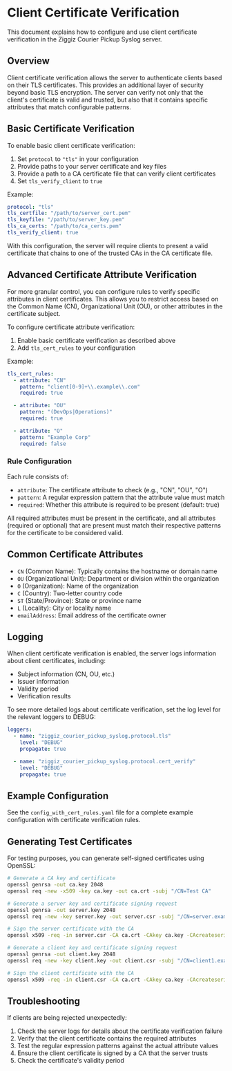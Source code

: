# Client Certificate Verification

This document explains how to configure and use client certificate verification in the Ziggiz Courier Pickup Syslog server.

## Overview

Client certificate verification allows the server to authenticate clients based on their TLS certificates. This provides an additional layer of security beyond basic TLS encryption. The server can verify not only that the client's certificate is valid and trusted, but also that it contains specific attributes that match configurable patterns.

## Basic Certificate Verification

To enable basic client certificate verification:

1. Set `protocol` to `"tls"` in your configuration
2. Provide paths to your server certificate and key files
3. Provide a path to a CA certificate file that can verify client certificates
4. Set `tls_verify_client` to `true`

Example:

```yaml
protocol: "tls"
tls_certfile: "/path/to/server_cert.pem"
tls_keyfile: "/path/to/server_key.pem"
tls_ca_certs: "/path/to/ca_certs.pem"
tls_verify_client: true
```

With this configuration, the server will require clients to present a valid certificate that chains to one of the trusted CAs in the CA certificate file.

## Advanced Certificate Attribute Verification

For more granular control, you can configure rules to verify specific attributes in client certificates. This allows you to restrict access based on the Common Name (CN), Organizational Unit (OU), or other attributes in the certificate subject.

To configure certificate attribute verification:

1. Enable basic certificate verification as described above
2. Add `tls_cert_rules` to your configuration

Example:

```yaml
tls_cert_rules:
  - attribute: "CN"
    pattern: "client[0-9]+\\.example\\.com"
    required: true

  - attribute: "OU"
    pattern: "(DevOps|Operations)"
    required: true

  - attribute: "O"
    pattern: "Example Corp"
    required: false
```

### Rule Configuration

Each rule consists of:

- `attribute`: The certificate attribute to check (e.g., "CN", "OU", "O")
- `pattern`: A regular expression pattern that the attribute value must match
- `required`: Whether this attribute is required to be present (default: true)

All required attributes must be present in the certificate, and all attributes (required or optional) that are present must match their respective patterns for the certificate to be considered valid.

## Common Certificate Attributes

- `CN` (Common Name): Typically contains the hostname or domain name
- `OU` (Organizational Unit): Department or division within the organization
- `O` (Organization): Name of the organization
- `C` (Country): Two-letter country code
- `ST` (State/Province): State or province name
- `L` (Locality): City or locality name
- `emailAddress`: Email address of the certificate owner

## Logging

When client certificate verification is enabled, the server logs information about client certificates, including:

- Subject information (CN, OU, etc.)
- Issuer information
- Validity period
- Verification results

To see more detailed logs about certificate verification, set the log level for the relevant loggers to DEBUG:

```yaml
loggers:
  - name: "ziggiz_courier_pickup_syslog.protocol.tls"
    level: "DEBUG"
    propagate: true

  - name: "ziggiz_courier_pickup_syslog.protocol.cert_verify"
    level: "DEBUG"
    propagate: true
```

## Example Configuration

See the `config_with_cert_rules.yaml` file for a complete example configuration with certificate verification rules.

## Generating Test Certificates

For testing purposes, you can generate self-signed certificates using OpenSSL:

```bash
# Generate a CA key and certificate
openssl genrsa -out ca.key 2048
openssl req -new -x509 -key ca.key -out ca.crt -subj "/CN=Test CA"

# Generate a server key and certificate signing request
openssl genrsa -out server.key 2048
openssl req -new -key server.key -out server.csr -subj "/CN=server.example.com"

# Sign the server certificate with the CA
openssl x509 -req -in server.csr -CA ca.crt -CAkey ca.key -CAcreateserial -out server.crt

# Generate a client key and certificate signing request
openssl genrsa -out client.key 2048
openssl req -new -key client.key -out client.csr -subj "/CN=client1.example.com/OU=DevOps/O=Example Corp"

# Sign the client certificate with the CA
openssl x509 -req -in client.csr -CA ca.crt -CAkey ca.key -CAcreateserial -out client.crt
```

## Troubleshooting

If clients are being rejected unexpectedly:

1. Check the server logs for details about the certificate verification failure
2. Verify that the client certificate contains the required attributes
3. Test the regular expression patterns against the actual attribute values
4. Ensure the client certificate is signed by a CA that the server trusts
5. Check the certificate's validity period
